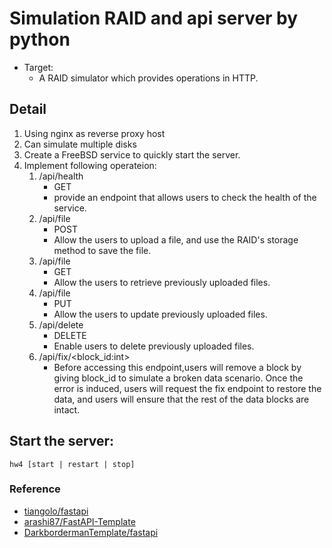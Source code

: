 # Simulation RAID and api server by python
* Target:
	* A RAID simulator which provides operations in HTTP.
## Detail
1. Using nginx as reverse proxy host
2. Can simulate multiple disks
3. Create a FreeBSD service to quickly start the server.
4. Implement following operateion:
	1. /api/health 
		* GET
		*  provide an endpoint that allows users to check the health of the service.
	2. /api/file
		* POST
		* Allow the users to upload a file, and use the RAID's storage method to save the file.
	3. /api/file
		* GET
		* Allow the users to retrieve previously uploaded files.
	4. /api/file
		* PUT
		* Allow the users to update previously uploaded files.
	5. /api/delete
		* DELETE
		* Enable users to delete previously uploaded files.
	6. /api/fix/<block_id:int>
		* Before accessing this endpoint,users will remove a block by giving block_id to simulate a broken data scenario. Once the error is induced, users will request the fix endpoint to restore the data, and users will ensure that the rest of the data blocks are intact.

## Start the server:
`hw4 [start | restart | stop]`

### Reference

-   [tiangolo/fastapi](https://fastapi.tiangolo.com)
-   [arashi87/FastAPI-Template](https://github.com/arasHi87/FastAPI-Template)
-   [DarkbordermanTemplate/fastapi](https://github.com/DarkbordermanTemplate/fastapi)
